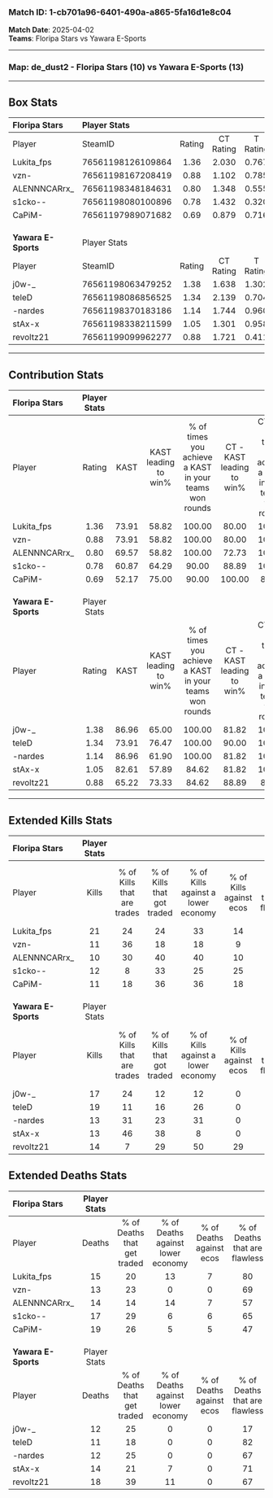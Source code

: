 ### Match ID: 1-cb701a96-6401-490a-a865-5fa16d1e8c04  
**Match Date**: 2025-04-02  
**Teams**: Floripa Stars vs Yawara E-Sports  

---  

### **Map**: de_dust2 - Floripa Stars (10) vs Yawara E-Sports (13)  
---  

## Box Stats  

| **Floripa Stars**   | Player Stats      |        |           |          |       |      |       |         |        |      |     |
| :- | :- | :-: | :-: | :-: | :-: | :-: | :-: | :-: | :-: | :-: | :-: |
| Player              | SteamID           | Rating | CT Rating | T Rating | KAST  | ADR  | Kills | Assists | Deaths | K/D  | HS% |
| Lukita_fps          | 76561198126109864 |  1.36  |   2.030   |  0.767   | 73.91 | 89.9 |  21   |    6    |   15   | 1.40 | 57  |
| vzn-                | 76561198167208419 |  0.88  |   1.102   |  0.785   | 73.91 | 47.1 |  11   |    4    |   13   | 0.85 | 27  |
| ALENNNCARrx_        | 76561198348184631 |  0.80  |   1.348   |  0.555   | 69.57 | 50.4 |  10   |    5    |   14   | 0.71 | 50  |
| s1cko--             | 76561198080100896 |  0.78  |   1.432   |  0.320   | 60.87 | 62.4 |  12   |    5    |   17   | 0.71 | 58  |
| CaPiM-              | 76561197989071682 |  0.69  |   0.879   |  0.716   | 52.17 | 74.8 |  11   |    7    |   19   | 0.58 | 45  |
|                     |                   |        |           |          |       |      |       |         |        |      |     |
|                     |                   |        |           |          |       |      |       |         |        |      |     |
|                     |                   |        |           |          |       |      |       |         |        |      |     |
| **Yawara E-Sports** | Player Stats      |        |           |          |       |      |       |         |        |      |     |
| Player              | SteamID           | Rating | CT Rating | T Rating | KAST  | ADR  | Kills | Assists | Deaths | K/D  | HS% |
| j0w-_               | 76561198063479252 |  1.38  |   1.638   |  1.302   | 86.96 | 89.5 |  17   |    9    |   12   | 1.42 | 58  |
| teleD               | 76561198086856525 |  1.34  |   2.139   |  0.704   | 73.91 | 81.9 |  19   |    5    |   11   | 1.73 | 68  |
| -nardes             | 76561198370183186 |  1.14  |   1.744   |  0.960   | 86.96 | 67.1 |  13   |    5    |   12   | 1.08 | 30  |
| stAx-x              | 76561198338211599 |  1.05  |   1.301   |  0.958   | 82.61 | 60.6 |  13   |    7    |   14   | 0.93 | 53  |
| revoltz21           | 76561199099962277 |  0.88  |   1.721   |  0.411   | 65.22 | 64.7 |  14   |    5    |   18   | 0.78 | 21  |
---  

## Contribution Stats  

| **Floripa Stars**   | Player Stats |       |                      |                                                        |                           |                                                             |                          |                                                            |
| :- | :-: | :-: | :-: | :-: | :-: | :-: | :-: | :-: |
| Player              |    Rating    | KAST  | KAST leading to win% | % of times you achieve a KAST in your teams won rounds | CT - KAST leading to win% | CT - % of times you achieve a KAST in your teams won rounds | T - KAST leading to win% | T - % of times you achieve a KAST in your teams won rounds |
| Lukita_fps          |     1.36     | 73.91 |        58.82         |                         100.00                         |           80.00           |                           100.00                            |          28.57           |                           100.00                           |
| vzn-                |     0.88     | 73.91 |        58.82         |                         100.00                         |           80.00           |                           100.00                            |          28.57           |                           100.00                           |
| ALENNNCARrx_        |     0.80     | 69.57 |        58.82         |                         100.00                         |           72.73           |                           100.00                            |          33.33           |                           100.00                           |
| s1cko--             |     0.78     | 60.87 |        64.29         |                         90.00                          |           88.89           |                           100.00                            |          20.00           |                           50.00                            |
| CaPiM-              |     0.69     | 52.17 |        75.00         |                         90.00                          |          100.00           |                            87.50                            |          40.00           |                           100.00                           |
|                     |              |       |                      |                                                        |                           |                                                             |                          |                                                            |
|                     |              |       |                      |                                                        |                           |                                                             |                          |                                                            |
|                     |              |       |                      |                                                        |                           |                                                             |                          |                                                            |
| **Yawara E-Sports** | Player Stats |       |                      |                                                        |                           |                                                             |                          |                                                            |
| Player              |    Rating    | KAST  | KAST leading to win% | % of times you achieve a KAST in your teams won rounds | CT - KAST leading to win% | CT - % of times you achieve a KAST in your teams won rounds | T - KAST leading to win% | T - % of times you achieve a KAST in your teams won rounds |
| j0w-_               |     1.38     | 86.96 |        65.00         |                         100.00                         |           81.82           |                           100.00                            |          44.44           |                           100.00                           |
| teleD               |     1.34     | 73.91 |        76.47         |                         100.00                         |           90.00           |                           100.00                            |          57.14           |                           100.00                           |
| -nardes             |     1.14     | 86.96 |        61.90         |                         100.00                         |           81.82           |                           100.00                            |          40.00           |                           100.00                           |
| stAx-x              |     1.05     | 82.61 |        57.89         |                         84.62                          |           81.82           |                           100.00                            |          25.00           |                           50.00                            |
| revoltz21           |     0.88     | 65.22 |        73.33         |                         84.62                          |           88.89           |                            88.89                            |          50.00           |                           75.00                            |
---  

## Extended Kills Stats  

| **Floripa Stars**   | Player Stats |                            |                            |                                    |                         |                              |                                 |                                       |                    |           |
| :- | :-: | :-: | :-: | :-: | :-: | :-: | :-: | :-: | :-: | :-: |
| Player              |    Kills     | % of Kills that are trades | % of Kills that got traded | % of Kills against a lower economy | % of Kills against ecos | % of Kills that are flawless | % of Kills that are close duels | % of Kills that are assisted by flash | Pistol Round Kills | AWP Kills |
| Lukita_fps          |      21      |             24             |             24             |                 33                 |           14            |              62              |                0                |                   5                   |         2          |     0     |
| vzn-                |      11      |             36             |             18             |                 18                 |            9            |              64              |               18                |                   0                   |         2          |     0     |
| ALENNNCARrx_        |      10      |             30             |             40             |                 40                 |           10            |              90              |               10                |                  10                   |         0          |     5     |
| s1cko--             |      12      |             8              |             33             |                 25                 |           25            |              58              |                0                |                   8                   |         3          |     0     |
| CaPiM-              |      11      |             18             |             36             |                 36                 |           18            |              45              |                9                |                  18                   |         3          |     0     |
|                     |              |                            |                            |                                    |                         |                              |                                 |                                       |                    |           |
|                     |              |                            |                            |                                    |                         |                              |                                 |                                       |                    |           |
|                     |              |                            |                            |                                    |                         |                              |                                 |                                       |                    |           |
| **Yawara E-Sports** | Player Stats |                            |                            |                                    |                         |                              |                                 |                                       |                    |           |
| Player              |    Kills     | % of Kills that are trades | % of Kills that got traded | % of Kills against a lower economy | % of Kills against ecos | % of Kills that are flawless | % of Kills that are close duels | % of Kills that are assisted by flash | Pistol Round Kills | AWP Kills |
| j0w-_               |      17      |             24             |             12             |                 12                 |            0            |              59              |               12                |                  12                   |         1          |     0     |
| teleD               |      19      |             11             |             16             |                 26                 |            0            |              68              |                0                |                   0                   |         0          |     0     |
| -nardes             |      13      |             31             |             23             |                 31                 |            0            |              77              |                8                |                   8                   |         1          |    11     |
| stAx-x              |      13      |             46             |             38             |                 8                  |            0            |              62              |                8                |                   0                   |         2          |     0     |
| revoltz21           |      14      |             7              |             29             |                 50                 |           29            |              57              |                0                |                   0                   |         0          |     0     |
## Extended Deaths Stats  

| **Floripa Stars**   | Player Stats |                             |                                   |                          |                               |                            |                           |               |
| :- | :-: | :-: | :-: | :-: | :-: | :-: | :-: | :-: |
| Player              |    Deaths    | % of Deaths that get traded | % of Deaths against lower economy | % of Deaths against ecos | % of Deaths that are flawless | % of Deaths that are close | % of Deaths while blinded | Deaths to AWP |
| Lukita_fps          |      15      |             20              |                13                 |            7             |              80               |             0              |             0             |       1       |
| vzn-                |      13      |             23              |                 0                 |            0             |              69               |             0              |             8             |       2       |
| ALENNNCARrx_        |      14      |             14              |                14                 |            7             |              57               |             7              |             7             |       1       |
| s1cko--             |      17      |             29              |                 6                 |            6             |              65               |             6              |             6             |       4       |
| CaPiM-              |      19      |             26              |                 5                 |            5             |              47               |             11             |             0             |       3       |
|                     |              |                             |                                   |                          |                               |                            |                           |               |
|                     |              |                             |                                   |                          |                               |                            |                           |               |
|                     |              |                             |                                   |                          |                               |                            |                           |               |
| **Yawara E-Sports** | Player Stats |                             |                                   |                          |                               |                            |                           |               |
| Player              |    Deaths    | % of Deaths that get traded | % of Deaths against lower economy | % of Deaths against ecos | % of Deaths that are flawless | % of Deaths that are close | % of Deaths while blinded | Deaths to AWP |
| j0w-_               |      12      |             25              |                 0                 |            0             |              17               |             8              |             8             |       0       |
| teleD               |      11      |             18              |                 0                 |            0             |              82               |             0              |             0             |       1       |
| -nardes             |      12      |             25              |                 0                 |            0             |              67               |             17             |            25             |       1       |
| stAx-x              |      14      |             21              |                 7                 |            0             |              71               |             7              |             0             |       3       |
| revoltz21           |      18      |             39              |                11                 |            0             |              67               |             0              |             6             |       0       |
